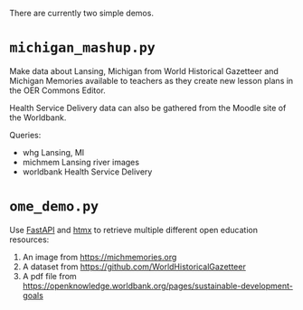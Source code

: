 There are currently two simple demos.

# `michigan_mashup.py`
Make data about Lansing, Michigan from World Historical Gazetteer and Michigan Memories
available to teachers as they create new lesson plans in the OER Commons Editor.

Health Service Delivery data can also be gathered from the Moodle site of the Worldbank.

Queries:
* whg Lansing, MI
* michmem Lansing river images
* worldbank Health Service Delivery

# `ome_demo.py`
Use [FastAPI](https://fastapi.tiangolo.com) and [htmx](https://htmx.org) to retrieve multiple different open education resources:
1. An image from https://michmemories.org
2. A dataset from https://github.com/WorldHistoricalGazetteer
3. A pdf file from https://openknowledge.worldbank.org/pages/sustainable-development-goals
